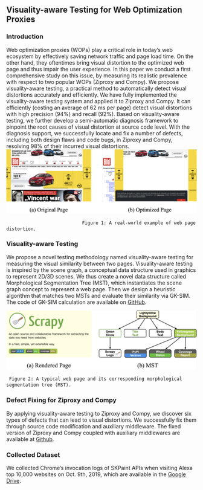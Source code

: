 ## Visuality-aware Testing for Web Optimization Proxies

### Introduction

Web optimization proxies (WOPs) play a critical role in today’s web ecosystem by effectively saving network traffic and page load time. On the other hand, they oftentimes bring visual distortion to the optimized web page and thus impair the user experience. In this paper we conduct a first comprehensive study on this issue, by measuring its realistic prevalence with respect to two popular WOPs (Ziproxy and Compy). We propose visuality-aware testing, a practical method to automatically detect visual distortions accurately and efficiently. We have fully implemented the visuality-aware testing system and applied it to Ziproxy and Compy. It can efficiently (costing an average of 62 ms per page) detect visual distortions with high precision (94%) and recall (92%). Based on visuality-aware testing, we further develop a semi-automatic diagnosis framework to pinpoint the root causes of visual distortion at source code level. With the diagnosis support, we successfully locate and fix a number of defects, including both design flaws and code bugs, in Ziproxy and Compy, resolving 98% of their incurred visual distortions.
![example](https://raw.githubusercontent.com/Web-Distortion/Web-Distortion.github.io/master/images/example_page.png)

                                Figure 1: A real-world example of web page distortion.

### Visuality-aware Testing
We propose a novel testing methodology named visuality-aware testing for measuring the visual similarity between two pages. Visuality-aware testing is inspired by the scene graph, a conceptual data structure used in graphics to represent 2D/3D scenes. We thus create a novel data structure called Morphological Segmentation Tree (MST), which instantiates the scene graph concept to represent a web page. Then we design a heuristic algorithm that matches two MSTs and evaluate their similarity via GK-SIM. The code of GK-SIM calculation are available on [GitHub](https://github.com/Web-Distortion/Web-Distortion.github.io/tree/master/GK-SIM).

![MST](https://raw.githubusercontent.com/Web-Distortion/Web-Distortion.github.io/master/images/MST.png)


     Figure 2: A typical web page and its corresponding morphological segmentation tree (MST).

### Defect Fixing for Ziproxy and Compy
By applying visuality-aware testing to Ziproxy and Compy, we discover six types of defects that can lead to visual distortions. We successfully fix them through source code modification and auxiliary middleware. The fixed version of Ziproxy and Compy coupled with auxiliary middlewares are available at [Github](https://github.com/Web-Distortion/Web-Distortion.github.io/tree/master/fixing).

### Collected Dataset
We collected Chrome’s invocation logs of SKPaint APIs when visiting Alexa top 10,000 websites on Oct. 9th, 2019, which are available in the [Google Drive](https://drive.google.com/file/d/1iU40aJgCuFHNtKfUz3bM8vk5b1kDcWAO/view?usp=sharing). 
